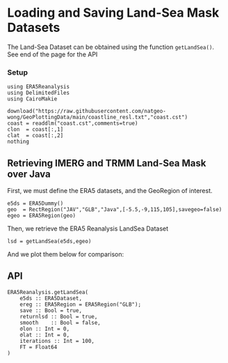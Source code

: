 # Loading and Saving Land-Sea Mask Datasets

The Land-Sea Dataset can be obtained using the function `getLandSea()`.  See end of the page for the API

### Setup

````@example landseamask
using ERA5Reanalysis
using DelimitedFiles
using CairoMakie

download("https://raw.githubusercontent.com/natgeo-wong/GeoPlottingData/main/coastline_resl.txt","coast.cst")
coast = readdlm("coast.cst",comments=true)
clon  = coast[:,1]
clat  = coast[:,2]
nothing
````

## Retrieving IMERG and TRMM Land-Sea Mask over Java

First, we must define the ERA5 datasets, and the GeoRegion of interest.
````@example landseamask
e5ds = ERA5Dummy()
geo  = RectRegion("JAV","GLB","Java",[-5.5,-9,115,105],savegeo=false)
egeo = ERA5Region(geo)
````

Then, we retrieve the ERA5 Reanalysis LandSea Dataset
````@example landseamask
lsd = getLandSea(e5ds,egeo)
````

And we plot them below for comparison:
## API

```@docs
ERA5Reanalysis.getLandSea(
    e5ds :: ERA5Dataset,
    ereg :: ERA5Region = ERA5Region("GLB");
    save :: Bool = true,
    returnlsd :: Bool = true,
    smooth    :: Bool = false,
    σlon :: Int = 0,
    σlat :: Int = 0,
    iterations :: Int = 100,
    FT = Float64
)
```